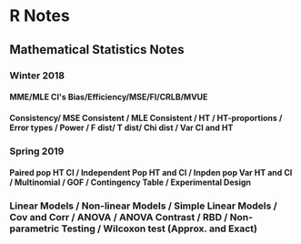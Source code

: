 # R Notes
## Mathematical Statistics Notes 

### Winter 2018
#### MME/MLE CI's Bias/Efficiency/MSE/FI/CRLB/MVUE
#### Consistency/ MSE Consistent / MLE Consistent / HT / HT-proportions / Error types / Power / F dist/ T dist/ Chi dist / Var CI and HT

### Spring 2019
#### Paired pop HT CI / Independent Pop HT and CI / Inpden pop Var HT and CI / Multinomial / GOF / Contingency Table / Experimental Design
### Linear Models / Non-linear Models / Simple Linear Models / Cov and Corr / ANOVA / ANOVA Contrast / RBD / Non-parametric Testing / Wilcoxon test (Approx. and Exact)
